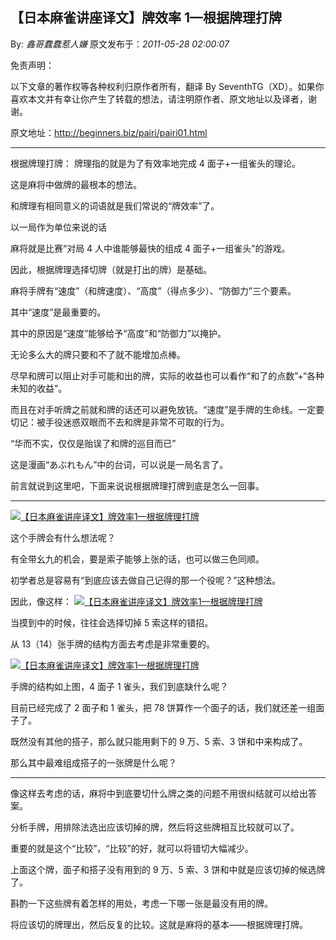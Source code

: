 ## 【日本麻雀讲座译文】牌效率 1—根据牌理打牌

By: _鑫哥蠢蠢惹人嫌_ 原文发布于：_2011-05-28 02:00:07_

免责声明：

以下文章的著作权等各种权利归原作者所有，翻译 By
SeventhTG（XD）。如果你喜欢本文并有幸让你产生了转载的想法，请注明原作者、原文地址以及译者，谢谢。

原文地址：http://beginners.biz/pairi/pairi01.html

---

根据牌理打牌：
牌理指的就是为了有效率地完成 4 面子+一组雀头的理论。

这是麻将中做牌的最根本的想法。

和牌理有相同意义的词语就是我们常说的“牌效率”了。

以一局作为单位来说的话

麻将就是比赛“对局 4 人中谁能够最快的组成 4 面子+一组雀头”的游戏。

因此，根据牌理选择切牌（就是打出的牌）是基础。

麻将手牌有“速度”（和牌速度）、“高度”（得点多少）、“防御力”三个要素。

其中“速度”是最重要的。

其中的原因是“速度”能够给予“高度”和“防御力”以掩护。

无论多么大的牌只要和不了就不能增加点棒。

尽早和牌可以阻止对手可能和出的牌，实际的收益也可以看作“和了的点数”+“各种未知的收益”。

而且在对手听牌之前就和牌的话还可以避免放铳。“速度”是手牌的生命线。一定要切记：被手役迷惑双眼而不去和牌是非常不可取的行为。

“华而不实，仅仅是贻误了和牌的巡目而已”

这是漫画“あぶれもん”中的台词，可以说是一局名言了。

前言就说到这里吧，下面来说说根据牌理打牌到底是怎么一回事。

---

[![【日本麻雀讲座译文】牌效率1—根据牌理打牌](http://s16.sinaimg.cn/middle/7f78b76fga445cc01617f&690)](http://photo.blog.sina.com.cn/showpic.html#blogid=7f78b76f0100rsrx&url=http://s16.sinaimg.cn/orignal/7f78b76fga445cc01617f)

这个手牌会有什么想法呢？

有全带幺九的机会，要是索子能够上张的话，也可以做三色同顺。

初学者总是容易有“到底应该去做自己记得的那一个役呢？”这种想法。

因此，像这样：
[![【日本麻雀讲座译文】牌效率1—根据牌理打牌](http://s2.sinaimg.cn/middle/7f78b76fga445d15eb171&690)](http://photo.blog.sina.com.cn/showpic.html#blogid=7f78b76f0100rsrx&url=http://s2.sinaimg.cn/orignal/7f78b76fga445d15eb171)

当摸到中的时候，往往会选择切掉 5 索这样的错招。

从 13（14）张手牌的结构方面去考虑是非常重要的。

[![【日本麻雀讲座译文】牌效率1—根据牌理打牌](http://s13.sinaimg.cn/middle/7f78b76fga445dbd6c58c&690)](http://photo.blog.sina.com.cn/showpic.html#blogid=7f78b76f0100rsrx&url=http://s13.sinaimg.cn/orignal/7f78b76fga445dbd6c58c)

手牌的结构如上图，4 面子 1 雀头，我们到底缺什么呢？

目前已经完成了 2 面子和 1 雀头，把 78 饼算作一个面子的话，我们就还差一组面子了。

既然没有其他的搭子，那么就只能用剩下的 9 万、5 索、3 饼和中来构成了。

那么其中最难组成搭子的一张牌是什么呢？

---

像这样去考虑的话，麻将中到底要切什么牌之类的问题不用很纠结就可以给出答案。

分析手牌，用排除法选出应该切掉的牌，然后将这些牌相互比较就可以了。

重要的就是这个“比较”，“比较”的好，就可以将错切大幅减少。

上面这个牌，面子和搭子没有用到的 9 万、5 索、3 饼和中就是应该切掉的候选牌了。

斟酌一下这些牌有着怎样的用处，考虑一下哪一张是最没有用的牌。

将应该切的牌理出，然后反复的比较。这就是麻将的基本——根据牌理打牌。
